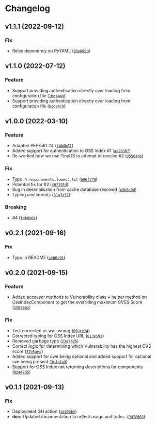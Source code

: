 # Changelog

<!--next-version-placeholder-->

## v1.1.1 (2022-09-12)
### Fix
* Relax depenency on PyYAML ([`85e689b`](https://github.com/sonatype-nexus-community/ossindex-python/commit/85e689bdcb35df4b9e59b4ad1987242ccea94415))

## v1.1.0 (2022-07-12)
### Feature
* Support providing authentication directly over loading from configuration file ([`1bda4a9`](https://github.com/sonatype-nexus-community/ossindex-python/commit/1bda4a94e00fca30cf7488f1cb1e1bfaadaf1676))
* Support providing authentication directly over loading from configuration file ([`bcd86cb`](https://github.com/sonatype-nexus-community/ossindex-python/commit/bcd86cb70a6e889d5b34d9fdb2c58f77684f7b6d))

## v1.0.0 (2022-03-10)
### Feature
* Adopted PEP-561 #4 ([`f4b8b01`](https://github.com/sonatype-nexus-community/ossindex-python/commit/f4b8b0172fabfb55362450487d9cddaeaed3dc92))
* Added support for authentication to OSS Index #1 ([`aa26387`](https://github.com/sonatype-nexus-community/ossindex-python/commit/aa263872aeeb0ce3aa6c93de11107397f72cfb0b))
* Re-worked how we use TinyDB to attempt to resolve #2 ([`d5564da`](https://github.com/sonatype-nexus-community/ossindex-python/commit/d5564da8aaa207806e4a04db94c247ceec5fec2b))

### Fix
* Typo in `requirements.lowest.txt` ([`696f770`](https://github.com/sonatype-nexus-community/ossindex-python/commit/696f770052486fcc194a686f06ca5b47ff1f1a23))
* Potential fix for #2 ([`46f705d`](https://github.com/sonatype-nexus-community/ossindex-python/commit/46f705d117de799443902c2cb312f03b61a1ab44))
* Bug in deserialisation from cache database resolved ([`e3b9a9d`](https://github.com/sonatype-nexus-community/ossindex-python/commit/e3b9a9d74c541dead24aad90a0046fae078affca))
* Typing and imports ([`31a7e37`](https://github.com/sonatype-nexus-community/ossindex-python/commit/31a7e37e334301896f8275fb3e4f90119c05185b))

### Breaking
* #4 ([`f4b8b01`](https://github.com/sonatype-nexus-community/ossindex-python/commit/f4b8b0172fabfb55362450487d9cddaeaed3dc92))

## v0.2.1 (2021-09-16)
### Fix
* Typo in README ([`a260e91`](https://github.com/sonatype-nexus-community/ossindex-python/commit/a260e912227895d42b01a4775e36e7124fbc6f0b))

## v0.2.0 (2021-09-15)
### Feature
* Added accessor methods to Vulnerability class + helper method on OssIndexComponent to get the overriding maximum CVSS Score ([`15870a1`](https://github.com/sonatype-nexus-community/ossindex-python/commit/15870a19c7e62efb7f1c10f8f785f9d272152fc9))

### Fix
* Test corrected as was wrong ([`669ec24`](https://github.com/sonatype-nexus-community/ossindex-python/commit/669ec2481e6bbf46337e10149086c2b1fbba10e3))
* Corrected typing for OSS Index URL ([`813e593`](https://github.com/sonatype-nexus-community/ossindex-python/commit/813e593ef940cb27430590f80e2ad8628333fb2a))
* Removed garbage typo ([`23e7425`](https://github.com/sonatype-nexus-community/ossindex-python/commit/23e7425fddf104b332865f4382a9e4d857e76c04))
* Correct logic for determining which Vulnerability has the highest CVS score ([`37e5aed`](https://github.com/sonatype-nexus-community/ossindex-python/commit/37e5aed6424594f6efff136c7037d1e5db28ccd5))
* Added support for cwe being optional and added support for optional cve being present ([`3efafa9`](https://github.com/sonatype-nexus-community/ossindex-python/commit/3efafa978a2c9af647b760b34e4900917372a8d9))
* Support for OSS Index not returning descriptions for components ([`8244735`](https://github.com/sonatype-nexus-community/ossindex-python/commit/82447357188ee9c4f0a8c046b9d6a00ea556c7fc))

## v0.1.1 (2021-09-13)
### Fix
* Deployment GH action ([`1d403b5`](https://github.com/sonatype-nexus-community/ossindex-python/commit/1d403b565cc61ac100e7b8fc53a9f18c55e3c793))
* **doc:** Updated documentation to reflect usage and todos. ([`0078668`](https://github.com/sonatype-nexus-community/ossindex-python/commit/0078668a76f1911b349dccd0c21cbdcfb7dc5097))
